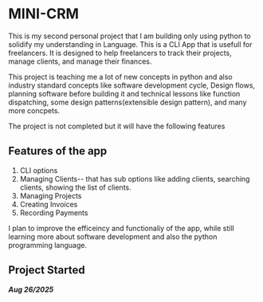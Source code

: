 # MINI-CRM 

This is my second personal project that I am building only using python to solidify my understanding in Language. This is a CLI App that is usefull for freelancers.
It is designed to help freelancers to track their projects, manage clients, and manage their finances. 

This project is teaching me a lot of new concepts in python and also industry standard concepts like software development cycle, Design flows, planning software before building it and technical lessons like function dispatching, some design patterns(extensible design pattern), and many more concpets. 

The project is not completed but it will have the following features
## Features of the app
  1. CLI options
  2. Managing Clients-- that has sub options like adding clients, searching clients, showing the list of clients.
  3. Managing Projects
  4. Creating Invoices
  5. Recording Payments

 I plan to improve the efficeincy and functionaliy of the app, while still learning more about software development and also the python programming language. 

## Project Started
***Aug 26/2025***   


 
